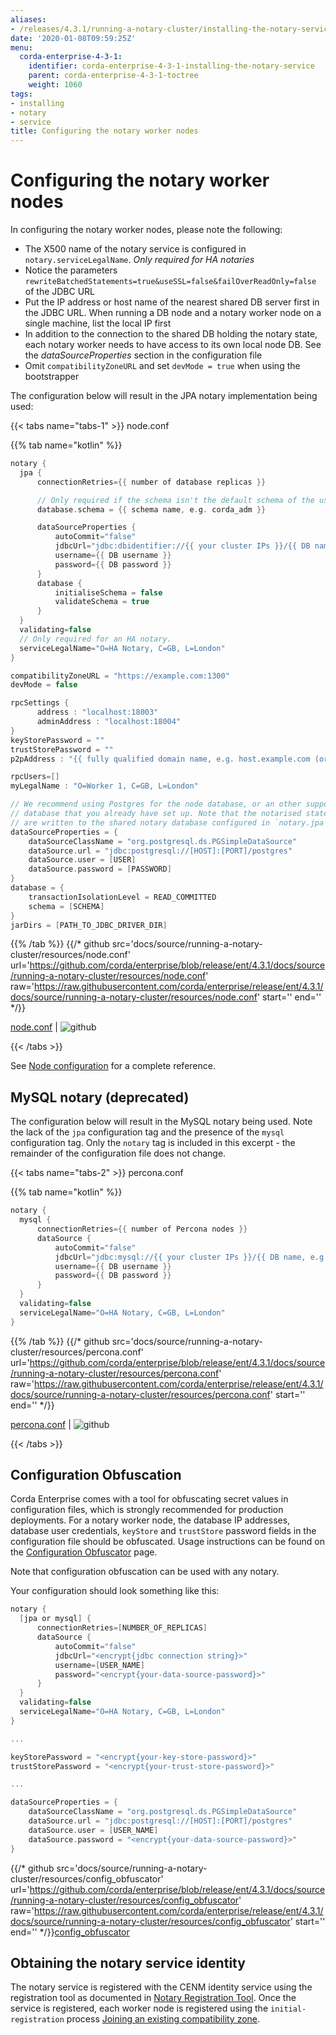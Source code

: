 ```yaml
---
aliases:
- /releases/4.3.1/running-a-notary-cluster/installing-the-notary-service.html
date: '2020-01-08T09:59:25Z'
menu:
  corda-enterprise-4-3-1:
    identifier: corda-enterprise-4-3-1-installing-the-notary-service
    parent: corda-enterprise-4-3-1-toctree
    weight: 1060
tags:
- installing
- notary
- service
title: Configuring the notary worker nodes
---
```



# Configuring the notary worker nodes

In configuring the notary worker nodes, please note the following:


* The X500 name of the notary service is configured in `notary.serviceLegalName`. *Only required for HA notaries*
* Notice the parameters `rewriteBatchedStatements=true&useSSL=false&failOverReadOnly=false`
of the JDBC URL
* Put the IP address or host name of the nearest shared DB server first in the JDBC
URL. When running a DB node and a notary worker node on a single machine, list the
local IP first
* In addition to the connection to the shared DB holding the notary state,
each notary worker needs to have access to its own local node DB. See the
*dataSourceProperties* section in the configuration file
* Omit `compatibilityZoneURL` and set `devMode = true` when using the bootstrapper

The configuration below will result in the JPA notary implementation being used:

{{< tabs name="tabs-1" >}}
node.conf

{{% tab name="kotlin" %}}
```kotlin
notary {
  jpa {
      connectionRetries={{ number of database replicas }}

      // Only required if the schema isn't the default schema of the user.
      database.schema = {{ schema name, e.g. corda_adm }}

      dataSourceProperties {
          autoCommit="false"
          jdbcUrl="jdbc:dbidentifier://{{ your cluster IPs }}/{{ DB name, e.g. corda }}"
          username={{ DB username }}
          password={{ DB password }}
      }
      database {
          initialiseSchema = false
          validateSchema = true
      }
  }
  validating=false
  // Only required for an HA notary.
  serviceLegalName="O=HA Notary, C=GB, L=London"
}

compatibilityZoneURL = "https://example.com:1300"
devMode = false

rpcSettings {
      address : "localhost:18003"
      adminAddress : "localhost:18004"
}
keyStorePassword = ""
trustStorePassword = ""
p2pAddress : "{{ fully qualified domain name, e.g. host.example.com (or localhost in development) }}:{{ P2P port }}"

rpcUsers=[]
myLegalName : "O=Worker 1, C=GB, L=London"

// We recommend using Postgres for the node database, or an other supported
// database that you already have set up. Note that the notarised states
// are written to the shared notary database configured in `notary.jpa`.
dataSourceProperties = {
    dataSourceClassName = "org.postgresql.ds.PGSimpleDataSource"
    dataSource.url = "jdbc:postgresql://[HOST]:[PORT]/postgres"
    dataSource.user = [USER]
    dataSource.password = [PASSWORD]
}
database = {
    transactionIsolationLevel = READ_COMMITTED
    schema = [SCHEMA]
}
jarDirs = [PATH_TO_JDBC_DRIVER_DIR]

```
{{% /tab %}}
{{/* github src='docs/source/running-a-notary-cluster/resources/node.conf' url='https://github.com/corda/enterprise/blob/release/ent/4.3.1/docs/source/running-a-notary-cluster/resources/node.conf' raw='https://raw.githubusercontent.com/corda/enterprise/release/ent/4.3.1/docs/source/running-a-notary-cluster/resources/node.conf' start='' end='' */}}

[node.conf](https://github.com/corda/enterprise/blob/release/ent/4.3.1/docs/source/running-a-notary-cluster/resources/node.conf) | ![github](/images/svg/github.svg "github")

{{< /tabs >}}

See [Node configuration](../corda-configuration-file.md) for a complete reference.


## MySQL notary (deprecated)

The configuration below will result in the MySQL notary being used. Note the lack of
the `jpa` configuration tag and the presence of the `mysql` configuration tag. Only the
`notary` tag is included in this excerpt - the remainder of the configuration file does not
change.

{{< tabs name="tabs-2" >}}
percona.conf

{{% tab name="kotlin" %}}
```kotlin
notary {
  mysql {
      connectionRetries={{ number of Percona nodes }}
      dataSource {
          autoCommit="false"
          jdbcUrl="jdbc:mysql://{{ your cluster IPs }}/{{ DB name, e.g. corda }}?rewriteBatchedStatements=true&useSSL=false&failOverReadOnly=false"
          username={{ DB username }}
          password={{ DB password }}
      }
  }
  validating=false
  serviceLegalName="O=HA Notary, C=GB, L=London"
}
```
{{% /tab %}}
{{/* github src='docs/source/running-a-notary-cluster/resources/percona.conf' url='https://github.com/corda/enterprise/blob/release/ent/4.3.1/docs/source/running-a-notary-cluster/resources/percona.conf' raw='https://raw.githubusercontent.com/corda/enterprise/release/ent/4.3.1/docs/source/running-a-notary-cluster/resources/percona.conf' start='' end='' */}}

[percona.conf](https://github.com/corda/enterprise/blob/release/ent/4.3.1/docs/source/running-a-notary-cluster/resources/percona.conf) | ![github](/images/svg/github.svg "github")

{{< /tabs >}}


## Configuration Obfuscation

Corda Enterprise comes with a tool for obfuscating secret values in configuration files, which is strongly recommended for production deployments.
For a notary worker node, the database IP addresses, database user credentials, `keyStore` and `trustStore` password fields in
the configuration file should be obfuscated. Usage instructions can be found on the [Configuration Obfuscator](../tools-config-obfuscator.md) page.

Note that configuration obfuscation can be used with any notary.

Your configuration should look something like this:

```kotlin
notary {
  [jpa or mysql] {
      connectionRetries=[NUMBER_OF_REPLICAS]
      dataSource {
          autoCommit="false"
          jdbcUrl="<encrypt{jdbc connection string}>"
          username=[USER_NAME]
          password="<encrypt{your-data-source-password}>"
      }
  }
  validating=false
  serviceLegalName="O=HA Notary, C=GB, L=London"
}

...

keyStorePassword = "<encrypt{your-key-store-password}>"
trustStorePassword = "<encrypt{your-trust-store-password}>"

...

dataSourceProperties = {
    dataSourceClassName = "org.postgresql.ds.PGSimpleDataSource"
    dataSource.url = "jdbc:postgresql://[HOST]:[PORT]/postgres"
    dataSource.user = [USER_NAME]
    dataSource.password = "<encrypt{your-data-source-password}>"
}
```
{{/* github src='docs/source/running-a-notary-cluster/resources/config_obfuscator' url='https://github.com/corda/enterprise/blob/release/ent/4.3.1/docs/source/running-a-notary-cluster/resources/config_obfuscator' raw='https://raw.githubusercontent.com/corda/enterprise/release/ent/4.3.1/docs/source/running-a-notary-cluster/resources/config_obfuscator' start='' end='' */}}[config_obfuscator](https://github.com/corda/enterprise/blob/release/ent/4.3.1/docs/source/running-a-notary-cluster/resources/config_obfuscator)


## Obtaining the notary service identity

The notary service is registered with the CENM identity service using the registration tool as documented in [Notary Registration Tool](../notary-reg-tool.md).
Once the service is registered, each worker node is registered using the `initial-registration` process
[Joining an existing compatibility zone](../joining-a-compatibility-zone.md).

